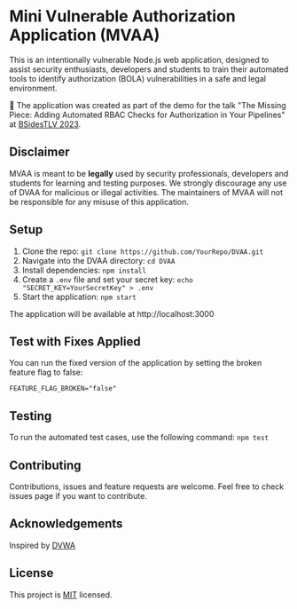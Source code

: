 # Mini Vulnerable Authorization Application (MVAA)

This is an intentionally vulnerable Node.js web application, designed to assist security enthusiasts, developers and students to train their automated tools to identify authorization (BOLA) vulnerabilities in a safe and legal environment.

:violin: The application was created as part of the demo for the talk
"The Missing Piece: Adding Automated RBAC Checks for Authorization in Your Pipelines" at [BSidesTLV 2023](https://bsidestlv.com/agenda/the_missing_piece__adding_automated_rbac_checks_for_authorization_in_your_pipelines/). 

## Disclaimer

MVAA is meant to be **legally** used by security professionals, developers and students for learning and testing purposes. We strongly discourage any use of DVAA for malicious or illegal activities. The maintainers of MVAA will not be responsible for any misuse of this application.

## Setup

1. Clone the repo: `git clone https://github.com/YourRepo/DVAA.git`
2. Navigate into the DVAA directory: `cd DVAA`
3. Install dependencies: `npm install`
4. Create a `.env` file and set your secret key: `echo "SECRET_KEY=YourSecretKey" > .env`
5. Start the application: `npm start`

The application will be available at http://localhost:3000

## Test with Fixes Applied
You can run the fixed version of the application by setting the broken feature flag to false:
```
FEATURE_FLAG_BROKEN="false"
```

## Testing

To run the automated test cases, use the following command: `npm test`

## Contributing

Contributions, issues and feature requests are welcome. Feel free to check issues page if you want to contribute.

## Acknowledgements

Inspired by [DVWA](http://www.dvwa.co.uk/)

## License

This project is [MIT](LICENSE) licensed.
